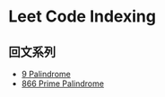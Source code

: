 # Leet Code Indexing

## 回文系列
- [9 Palindrome](LeetCode.md#9%20Palindrome)
- [866 Prime Palindrome](LeetCode.md#866%20Prime%20Palindrome)
